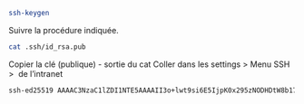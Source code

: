 ```bash
ssh-keygen
```

Suivre la procédure indiquée.
```bash
cat .ssh/id_rsa.pub
```

Copier la clé (publique) - sortie du cat
Coller dans les settings > Menu SSH >  de l’intranet 
```bash
ssh-ed25519 AAAAC3NzaC1lZDI1NTE5AAAAII3o+lwt9si6E5IjpK0x295zNODHDtW8b174PfaSNOQZ ep@MacBook-Pro-de-Eric.local
```